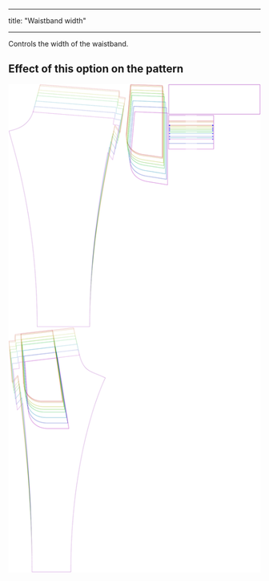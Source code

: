 - - -
title: "Waistband width"
- - -

Controls the width of the waistband.

## Effect of this option on the pattern

![This image shows the effect of this option by superimposing several variants that have a different value for this option](paco_waistbandwidth_sample.svg "Effect of this option on the pattern")
